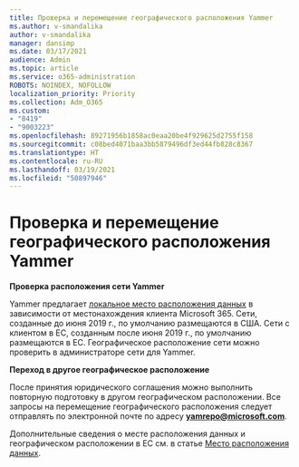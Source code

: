 ```yaml
---
title: Проверка и перемещение географического расположения Yammer
ms.author: v-smandalika
author: v-smandalika
manager: dansimp
ms.date: 03/17/2021
audience: Admin
ms.topic: article
ms.service: o365-administration
ROBOTS: NOINDEX, NOFOLLOW
localization_priority: Priority
ms.collection: Adm_O365
ms.custom:
- "8419"
- "9003223"
ms.openlocfilehash: 89271956b1858ac0eaa20be4f929625d2755f158
ms.sourcegitcommit: c08bed4071baa3bb5879496df3ed44fb828c8367
ms.translationtype: HT
ms.contentlocale: ru-RU
ms.lasthandoff: 03/19/2021
ms.locfileid: "50897946"
---
```

# <a name="checking-and-moving-yammer-geo"></a>Проверка и перемещение географического расположения Yammer

**Проверка расположения сети Yammer**

Yammer предлагает [локальное место расположения данных](https://docs.microsoft.com/yammer/manage-security-and-compliance/data-residency) в зависимости от местонахождения клиента Microsoft 365. Сети, созданные до июня 2019 г., по умолчанию размещаются в США. Сети с клиентом в ЕС, созданным после июня 2019 г., по умолчанию размещаются в ЕС. Географическое расположение сети можно проверить в администраторе сети для Yammer.

**Переход в другое географическое расположение**

После принятия юридического соглашения можно выполнить повторную подготовку в другом географическом расположении. Все запросы на перемещение географического расположения следует отправлять по электронной почте по адресу **yamrepo@microsoft.com**.

Дополнительные сведения о месте расположения данных и географическом расположении в ЕС см. в статье [Место расположения данных](https://docs.microsoft.com/yammer/manage-security-and-compliance/data-residency).
